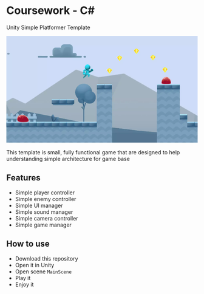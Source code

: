 # Coursework - C#
 Unity Simple Platformer Template

![Simple Platformer Template](Assets/Image/Demo.png)

This template is small, fully functional game that are designed to help understanding simple architecture for game base

## Features
- Simple player controller
- Simple enemy controller
- Simple UI manager
- Simple sound manager
- Simple camera controller
- Simple game manager

## How to use
- Download this repository
- Open it in Unity
- Open scene `MainScene`
- Play it
- Enjoy it


